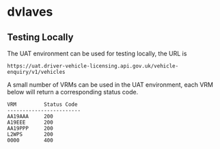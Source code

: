 # dvlaves

## Testing Locally

The UAT environment can be used for testing locally, the URL is

```
https://uat.driver-vehicle-licensing.api.gov.uk/vehicle-enquiry/v1/vehicles
```

A small number of VRMs can be used in the UAT environment, each VRM below will return a corresponding status code.

```
VRM         Status Code
------------------------
AA19AAA     200
A19EEE      200
AA19PPP     200
L2WPS       200
0000        400
```
